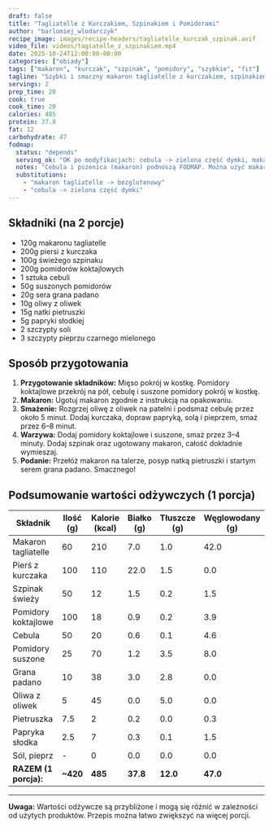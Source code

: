 ```yaml
---
draft: false  
title: "Tagliatelle z Kurczakiem, Szpinakiem i Pomidorami"  
author: "barlomiej_wlodarczyk"  
recipe_image: images/recipe-headers/tagliatelle_kurczak_szpinak.avif
video_file: videos/tagiatelle_z_szpinakiem.mp4
date: 2025-10-24T12:00:00-00:00  
categories: ["obiady"]  
tags: ["makaron", "kurczak", "szpinak", "pomidory", "szybkie", "fit"]  
tagline: "Szybki i smaczny makaron tagliatelle z kurczakiem, szpinakiem i pomidorami w 20 minut."  
servings: 2  
prep_time: 20  
cook: true  
cook_time: 20  
calories: 485
protein: 37.8
fat: 12
carbohydrate: 47
fodmap:
  status: "depends"
  serving_ok: "OK po modyfikacjach: cebula -> zielona część dymki, makaron bezglutenowy"
  notes: "Cebula i pszenica (makaron) podnoszą FODMAP. Można użyć makaronu bezglutenowego i zamienić cebulę na dymkę."
  substitutions:
    - "makaron tagliatelle -> bezglutenowy"
    - "cebula -> zielona część dymki"
---
```


## Składniki (na 2 porcje)
*   120g makaronu tagliatelle
*   200g piersi z kurczaka
*   100g świeżego szpinaku
*   200g pomidorów koktajlowych
*   1 sztuka cebuli
*   50g suszonych pomidorów
*   20g sera grana padano
*   10g oliwy z oliwek
*   15g natki pietruszki
*   5g papryki słodkiej
*   2 szczypty soli
*   3 szczypty pieprzu czarnego mielonego

## Sposób przygotowania
1.  **Przygotowanie składników:** Mięso pokrój w kostkę. Pomidory koktajlowe przekrój na pół, cebulę i suszone pomidory pokrój w kostkę.
2.  **Makaron:** Ugotuj makaron zgodnie z instrukcją na opakowaniu.
3.  **Smażenie:** Rozgrzej oliwę z oliwek na patelni i podsmaż cebulę przez około 5 minut. Dodaj kurczaka, dopraw papryką, solą i pieprzem, smaż przez 6–8 minut.
4.  **Warzywa:** Dodaj pomidory koktajlowe i suszone, smaż przez 3–4 minuty. Dodaj szpinak oraz ugotowany makaron, całość dokładnie wymieszaj.
5.  **Podanie:** Przełóż makaron na talerze, posyp natką pietruszki i startym serem grana padano. Smacznego!

## Podsumowanie wartości odżywczych (1 porcja)

| Składnik           | Ilość (g) | Kalorie (kcal) | Białko (g) | Tłuszcze (g) | Węglowodany (g) |
|--------------------|-----------|----------------|------------|--------------|-----------------|
| Makaron tagliatelle| 60        | 210            | 7.0        | 1.0          | 42.0            |
| Pierś z kurczaka   | 100       | 110            | 22.0       | 1.5          | 0.0             |
| Szpinak świeży     | 50        | 12             | 1.5        | 0.2          | 1.5             |
| Pomidory koktajlowe| 100       | 18             | 0.9        | 0.2          | 3.9             |
| Cebula             | 50        | 20             | 0.6        | 0.1          | 4.6             |
| Pomidory suszone   | 25        | 70             | 1.2        | 3.5          | 8.0             |
| Grana padano       | 10        | 38             | 3.0        | 2.8          | 0.0             |
| Oliwa z oliwek     | 5         | 45             | 0.0        | 5.0          | 0.0             |
| Pietruszka         | 7.5       | 2              | 0.2        | 0.0          | 0.3             |
| Papryka słodka     | 2.5       | 7              | 0.3        | 0.1          | 1.5             |
| Sól, pieprz        | -         | 0              | 0.0        | 0.0          | 0.0             |
| **RAZEM (1 porcja):** | **~420** | **485** | **37.8** | **12.0** | **47.0** |

---

**Uwaga:** Wartości odżywcze są przybliżone i mogą się różnić w zależności od użytych produktów. Przepis można łatwo zwiększyć na więcej porcji.

